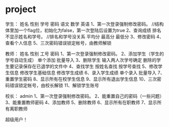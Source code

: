 # project
学生：
	姓名 性别 学号 密码 语文 数学 英语
    1、第一次登录强制修改密码。    //结构体里加一个flag位，初始化为false，第一次登陆后设置为true 
    2、查询成绩
        排名 不显示姓名和学号。    //排名和学号没关系
        平均分
        最高分
        最低分
    3、修改密码
    4、查看个人信息
    5、三次密码错误锁定帐号，由教师解锁
    
教师：
	姓名 性别 工号 密码
    1、第一次登录强制修改密码。
    2、添加学生（学生的学号自动生成）
        单个添加
        批量导入
    3、删除学生
    	输入两人次学号确定
        删除的学生要记录保存在已退学的文件中
    4、查找学生
        按姓名查找
        按学号查找
    5、修改学生信息
        修改学生基础信息
        修改学生成绩
    6、录入学生成绩
        单个录入
        批量导入
    7、重置学生密码
    8、显示所有在校学生信息
    9、显示所有退出学生信息
    10、三次密码错误锁定帐号，由校长解锁
    11、解锁学生账号

校长：
	admin 
    1、第一次登录强制修改密码。
    2、能重置自己的密码（一些问题）
    3、能重置教师密码
    4、添加教师
    5、删除教师
    6、显示所有在职教师
    7、显示所有离职教师
  

超级用户！

